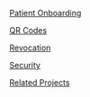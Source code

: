 [Patient Onboarding](cards-faq-patient-onboarding.html)

[QR Codes](cards-faq-qr.html)

[Revocation](cards-faq-revocation.html)

[Security](cards-faq-security.html)

[Related Projects](cards-faq-related-projects.html)

<p></p>
<p></p>